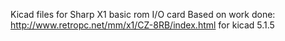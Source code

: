 Kicad files for Sharp X1 basic rom I/O card
Based on work done: http://www.retropc.net/mm/x1/CZ-8RB/index.html
for kicad 5.1.5
